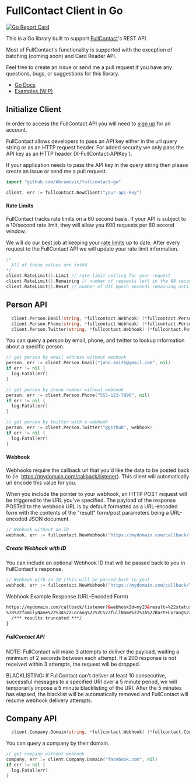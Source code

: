 # FullContact Client in Go

[![Go Report Card](https://goreportcard.com/badge/github.com/Abramovic/fullcontact-go)](https://goreportcard.com/report/github.com/Abramovic/fullcontact-go)

This is a Go library built to support [FullContact](http://fullcontact.com)'s REST API.

Most of FullContact's functionality is supported with the exception of batching (coming soon) and Card Reader API.

Feel free to create an issue or send me a pull request if you have any questions, bugs, or suggestions for this library.

- [Go Docs](https://godoc.org/github.com/Abramovic/fullcontact-go)
- [Examples (WIP)](https://github.com/Abramovic/fullcontact-go/tree/master/examples)

## Initialize Client

In order to access the FullContact API you will need to [sign up](https://www.fullcontact.com/developer/) for an account.

FullContact allows developers to pass an API key either in the url query string or as an HTTP request header. For added security we only pass the API key as an HTTP header (X-FullContact-APIKey').

If your application needs to pass the API key in the query string then please create an issue or send me a pull request.

```go
import "github.com/Abramovic/fullcontact-go"

client, err := fullcontact.NewClient("your-api-key")
```

#### Rate Limits

FullContact tracks rate limits on a 60 second basis. If your API is subject to a 10/second rate limit, they will allow you 600 requests per 60 second window.

We will do our best job at keeping your [rate limits](https://www.fullcontact.com/developer/docs/#rate-limiting) up to date. After every request to the FullContact API we will update your rate limit information.

```go
/*
  All of these values are int64
*/
client.RateLimit().Limit // rate limit ceiling for your request
client.RateLimit().Remaining // number of requests left in the 60 second window.
client.RateLimit().Reset // number of UTC epoch seconds remaining until the 60 second window resets
```

## Person API

```go
  client.Person.Email(string, *fullcontact.Webhook) (*fullcontact.PersonResponse, error)
  client.Person.Phone(string, *fullcontact.Webhook) (*fullcontact.PersonResponse, error)
  client.Person.Twitter(string, *fullcontact.Webhook) (*fullcontact.PersonResponse, error)
```
You can query a person by email, phone, and twitter to lookup information about a specific person.

```go
// get person by email address without webhook
person, err := client.Person.Email("john.smith@gmail.com", nil)
if err != nil {
  log.Fatal(err)
}

// get person by phone number without webhook
person, err := client.Person.Phone("555-123-7890", nil)
if err != nil {
  log.Fatal(err)
}

// get person by twitter with a webhook
person, err := client.Person.Twitter("@github", webhook)
if err != nil {
  log.Fatal(err)
}
```

#### Webhook

Webhooks require the callback url that you'd like the data to be posted back to (ie. https://mydomain.com/callback/listener). This client will automatically url encode this value for you.

When you include the pointer to your webhook, an HTTP POST request will be triggered to the URL you've specified. The payload of the response POSTed to the webhook URL is by default formatted as a URL-encoded form with the contents of the "result" form/post parameters being a URL-encoded JSON document.

```go
// Webhook without an ID
webhook, err := fullcontact.NewWebhook("https://mydomain.com/callback/listener")
```

##### Create Webhook with ID

You can include an optional Webhook ID that will be passed back to you in FullContact's response.

```go
// Webhook with an ID (this will be passed back to you)
webhook, err := fullcontact.NewWebhook("https://mydomain.com/callback/listener", "ID-123")
```

Webhook Example Response (URL-Encoded Form)

```html
https://mydomain.com/callback/listener?&webhookId=myID&result=%22status%22%3A200%2C%22contactInfo%22%3A
%7B%22familyName%22%3A%22Lorang%22%2C%22fullName%22%3A%22Bart+Lorang%22%2C%22givenName%22%3A%22Bart%22
  /*** results truncated ***/
}
```

##### FullContact API

NOTE: FullContact will make 3 attempts to deliver the payload, waiting a minimum of 2 seconds between each attempt. If a 200 response is not received within 3 attempts, the request will be dropped.

BLACKLISTING: If FullContact can’t deliver at least 10 consecutive, successful messages to a specified URI over a 5 minute period, we will temporarily impose a 5 minute blacklisting of the URI. After the 5 minutes has elapsed, the blacklist will be automatically removed and FullContact will resume webhook delivery attempts.

## Company API

```go
  client.Company.Domain(string, *fullcontact.Webhook) (*fullcontact.CompanyResponse, error)
```

You can query a company by their domain.

```go
// get company without webhook
company, err := client.Company.Domain("facebook.com", nil)
if err != nil {
  log.Fatal(err)
}
```
